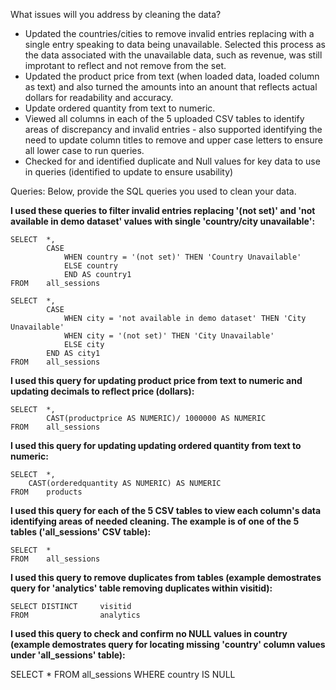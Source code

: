 What issues will you address by cleaning the data?

- Updated the countries/cities to remove invalid entries replacing with a single entry speaking to data being unavailable. Selected this process as the data associated with the unavailable data, such as revenue, was still improtant to reflect and not remove from the set. 
- Updated the product price from text (when loaded data, loaded column as text) and also turned the amounts into an anount that reflects actual dollars for readability and accuracy. 
- Update ordered quantity from text to numeric. 
- Viewed all columns in each of the 5 uploaded CSV tables to identify areas of discrepancy and invalid entries - also supported identifying the need to update column titles to remove and upper case letters to ensure all lower case to run queries. 
- Checked for and identified duplicate and Null values for key data to use in queries (identified to update to ensure usability)

Queries:
Below, provide the SQL queries you used to clean your data.

**I used these queries to filter invalid entries replacing '(not set)' and 'not available in demo dataset' values with single 'country/city unavailable':**

```
SELECT 	*,
		CASE
			WHEN country = '(not set)' THEN 'Country Unavailable'
			ELSE country
			END AS country1
FROM 	all_sessions 

SELECT 	*,
		CASE
			WHEN city = 'not available in demo dataset' THEN 'City Unavailable'
			WHEN city = '(not set)' THEN 'City Unavailable'
			ELSE city
		END AS city1
FROM 	all_sessions 

```

**I used this query for updating product price from text to numeric and updating decimals to reflect price (dollars):**

```
SELECT 	*,
		CAST(productprice AS NUMERIC)/ 1000000 AS NUMERIC
FROM 	all_sessions
```

**I used this query for updating updating ordered quantity from text to numeric:**

```
SELECT 	*,
    CAST(orderedquantity AS NUMERIC) AS NUMERIC
FROM    products
```

**I used this query for each of the 5 CSV tables to view each column's data identifying areas of needed cleaning. The example is of one of the 5 tables ('all_sessions' CSV table):**

```
SELECT  *
FROM    all_sessions
```

**I used this query to remove duplicates from tables (example demostrates query for 'analytics' table removing duplicates within visitid):**

```
SELECT DISTINCT     visitid
FROM                analytics
```

**I used this query to check and confirm no NULL values in country (example demostrates query for locating missing 'country' column values under 'all_sessions' table):**

SELECT  *
FROM    all_sessions
WHERE   country IS NULL

